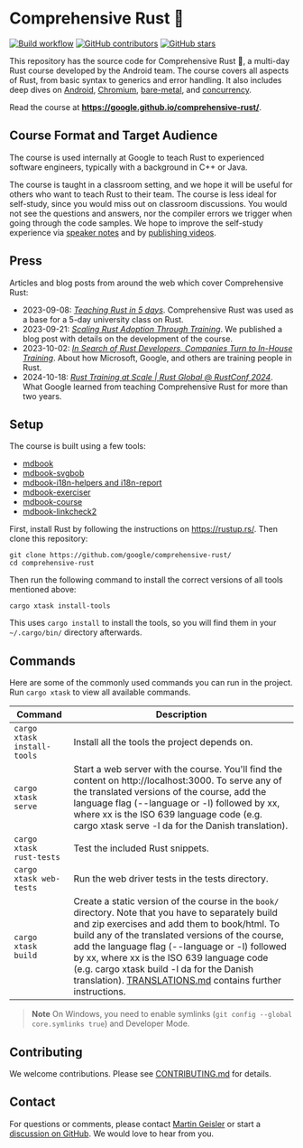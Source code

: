 # Comprehensive Rust 🦀

[![Build workflow](https://img.shields.io/github/actions/workflow/status/google/comprehensive-rust/build.yml?style=flat-square)](https://github.com/google/comprehensive-rust/actions/workflows/build.yml?query=branch%3Amain)
[![GitHub contributors](https://img.shields.io/github/contributors/google/comprehensive-rust?style=flat-square)](https://github.com/google/comprehensive-rust/graphs/contributors)
[![GitHub stars](https://img.shields.io/github/stars/google/comprehensive-rust?style=flat-square)](https://github.com/google/comprehensive-rust/stargazers)

This repository has the source code for Comprehensive Rust 🦀, a multi-day Rust
course developed by the Android team. The course covers all aspects of Rust,
from basic syntax to generics and error handling. It also includes deep dives on
[Android], [Chromium], [bare-metal], and [concurrency].

[Android]: https://google.github.io/comprehensive-rust/android.html
[Chromium]: https://google.github.io/comprehensive-rust/chromium.html
[bare-metal]: https://google.github.io/comprehensive-rust/bare-metal.html
[concurrency]: https://google.github.io/comprehensive-rust/concurrency.html

Read the course at **https://google.github.io/comprehensive-rust/**.

## Course Format and Target Audience

The course is used internally at Google to teach Rust to experienced software
engineers, typically with a background in C++ or Java.

The course is taught in a classroom setting, and we hope it will be useful for
others who want to teach Rust to their team. The course is less ideal for
self-study, since you would miss out on classroom discussions. You would not see
the questions and answers, nor the compiler errors we trigger when going through
the code samples. We hope to improve the self-study experience via
[speaker notes](https://github.com/google/comprehensive-rust/issues/53) and by
[publishing videos](https://github.com/google/comprehensive-rust/issues/52).

## Press

Articles and blog posts from around the web which cover Comprehensive Rust:

- 2023-09-08:
  _[Teaching Rust in 5 days](https://mo8it.com/blog/teaching-rust/)_.
  Comprehensive Rust was used as a base for a 5-day university class on Rust.
- 2023-09-21:
  _[Scaling Rust Adoption Through Training](https://security.googleblog.com/2023/09/scaling-rust-adoption-through-training.html)_.
  We published a blog post with details on the development of the course.
- 2023-10-02:
  _[In Search of Rust Developers, Companies Turn to In-House Training](https://www.darkreading.com/application-security/seeking-rust-developers-in-house-training)_.
  About how Microsoft, Google, and others are training people in Rust.
- 2024-10-18:
  _[Rust Training at Scale | Rust Global @ RustConf 2024](https://youtu.be/7h5KyMqt2-Q?si=4M99HdWWxMaqN8Zr)_.
  What Google learned from teaching Comprehensive Rust for more than two years.

## Setup

The course is built using a few tools:

- [mdbook](https://github.com/rust-lang/mdBook)
- [mdbook-svgbob](https://github.com/boozook/mdbook-svgbob)
- [mdbook-i18n-helpers and i18n-report](https://github.com/google/mdbook-i18n-helpers)
- [mdbook-exerciser](mdbook-exerciser/)
- [mdbook-course](mdbook-course/)
- [mdbook-linkcheck2](https://github.com/marxin/mdbook-linkcheck2)

First, install Rust by following the instructions on https://rustup.rs/. Then
clone this repository:

```shell
git clone https://github.com/google/comprehensive-rust/
cd comprehensive-rust
```

Then run the following command to install the correct versions of all tools
mentioned above:

```shell
cargo xtask install-tools
```

This uses `cargo install` to install the tools, so you will find them in your
`~/.cargo/bin/` directory afterwards.

## Commands

Here are some of the commonly used commands you can run in the project. Run
`cargo xtask` to view all available commands.

| Command                     | Description                                                                                                                                                                                                                                                                                                                                                                                                                            |
| --------------------------- | -------------------------------------------------------------------------------------------------------------------------------------------------------------------------------------------------------------------------------------------------------------------------------------------------------------------------------------------------------------------------------------------------------------------------------------- |
| `cargo xtask install-tools` | Install all the tools the project depends on.                                                                                                                                                                                                                                                                                                                                                                                          |
| `cargo xtask serve`         | Start a web server with the course. You'll find the content on http://localhost:3000. To serve any of the translated versions of the course, add the language flag (--language or -l) followed by xx, where xx is the ISO 639 language code (e.g. cargo xtask serve -l da for the Danish translation).                                                                                                                                 |
| `cargo xtask rust-tests`    | Test the included Rust snippets.                                                                                                                                                                                                                                                                                                                                                                                                       |
| `cargo xtask web-tests`     | Run the web driver tests in the tests directory.                                                                                                                                                                                                                                                                                                                                                                                       |
| `cargo xtask build`         | Create a static version of the course in the `book/` directory. Note that you have to separately build and zip exercises and add them to book/html. To build any of the translated versions of the course, add the language flag (--language or -l) followed by xx, where xx is the ISO 639 language code (e.g. cargo xtask build -l da for the Danish translation). [TRANSLATIONS.md](TRANSLATIONS.md) contains further instructions. |

> **Note** On Windows, you need to enable symlinks
> (`git config --global core.symlinks true`) and Developer Mode.

## Contributing

We welcome contributions. Please see [CONTRIBUTING.md](CONTRIBUTING.md) for
details.

## Contact

For questions or comments, please contact
[Martin Geisler](mailto:mgeisler@google.com) or start a
[discussion on GitHub](https://github.com/google/comprehensive-rust/discussions).
We would love to hear from you.
